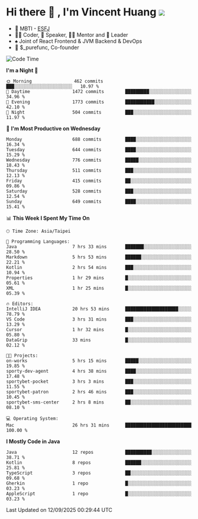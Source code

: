 # Hi there 👋 , I'm Vincent Huang ![](https://komarev.com/ghpvc/?username=Jian-Min-Huang)
- 👀 MBTI - [ESFJ](https://www.16personalities.com/esfj-personality)
- 👨‍💻 Coder, 🎤 Speaker, 👨‍🏫 Mentor and 🚀 Leader
- ♠️ Joint of React Frontend & JVM Backend & DevOps
- 💼 $_purefunc, Co-founder

<!--START_SECTION:waka-->
![Code Time](http://img.shields.io/badge/Code%20Time-5%2C906%20hrs%2016%20mins-blue)

**I'm a Night 🦉** 

```text
🌞 Morning                462 commits         ███░░░░░░░░░░░░░░░░░░░░░░   10.97 % 
🌆 Daytime                1472 commits        █████████░░░░░░░░░░░░░░░░   34.96 % 
🌃 Evening                1773 commits        ███████████░░░░░░░░░░░░░░   42.10 % 
🌙 Night                  504 commits         ███░░░░░░░░░░░░░░░░░░░░░░   11.97 % 
```
📅 **I'm Most Productive on Wednesday** 

```text
Monday                   688 commits         ████░░░░░░░░░░░░░░░░░░░░░   16.34 % 
Tuesday                  644 commits         ████░░░░░░░░░░░░░░░░░░░░░   15.29 % 
Wednesday                776 commits         █████░░░░░░░░░░░░░░░░░░░░   18.43 % 
Thursday                 511 commits         ███░░░░░░░░░░░░░░░░░░░░░░   12.13 % 
Friday                   415 commits         ██░░░░░░░░░░░░░░░░░░░░░░░   09.86 % 
Saturday                 528 commits         ███░░░░░░░░░░░░░░░░░░░░░░   12.54 % 
Sunday                   649 commits         ████░░░░░░░░░░░░░░░░░░░░░   15.41 % 
```


📊 **This Week I Spent My Time On** 

```text
🕑︎ Time Zone: Asia/Taipei

💬 Programming Languages: 
Java                     7 hrs 33 mins       ███████░░░░░░░░░░░░░░░░░░   28.50 % 
Markdown                 5 hrs 53 mins       ██████░░░░░░░░░░░░░░░░░░░   22.21 % 
Kotlin                   2 hrs 54 mins       ███░░░░░░░░░░░░░░░░░░░░░░   10.94 % 
Properties               1 hr 29 mins        █░░░░░░░░░░░░░░░░░░░░░░░░   05.61 % 
XML                      1 hr 25 mins        █░░░░░░░░░░░░░░░░░░░░░░░░   05.39 % 

🔥 Editors: 
IntelliJ IDEA            20 hrs 53 mins      ████████████████████░░░░░   78.79 % 
VS Code                  3 hrs 31 mins       ███░░░░░░░░░░░░░░░░░░░░░░   13.29 % 
Cursor                   1 hr 32 mins        █░░░░░░░░░░░░░░░░░░░░░░░░   05.80 % 
DataGrip                 33 mins             █░░░░░░░░░░░░░░░░░░░░░░░░   02.12 % 

🐱‍💻 Projects: 
on-works                 5 hrs 15 mins       █████░░░░░░░░░░░░░░░░░░░░   19.85 % 
sporty-dev-agent         4 hrs 38 mins       ████░░░░░░░░░░░░░░░░░░░░░   17.48 % 
sportybet-pocket         3 hrs 3 mins        ███░░░░░░░░░░░░░░░░░░░░░░   11.55 % 
sportybet-patron         2 hrs 46 mins       ███░░░░░░░░░░░░░░░░░░░░░░   10.45 % 
sportybet-sms-center     2 hrs 8 mins        ██░░░░░░░░░░░░░░░░░░░░░░░   08.10 % 

💻 Operating System: 
Mac                      26 hrs 31 mins      █████████████████████████   100.00 % 
```

**I Mostly Code in Java** 

```text
Java                     12 repos            ██████████░░░░░░░░░░░░░░░   38.71 % 
Kotlin                   8 repos             ██████░░░░░░░░░░░░░░░░░░░   25.81 % 
TypeScript               3 repos             ██░░░░░░░░░░░░░░░░░░░░░░░   09.68 % 
Gherkin                  1 repo              █░░░░░░░░░░░░░░░░░░░░░░░░   03.23 % 
AppleScript              1 repo              █░░░░░░░░░░░░░░░░░░░░░░░░   03.23 % 
```




 Last Updated on 12/09/2025 00:29:44 UTC
<!--END_SECTION:waka-->
